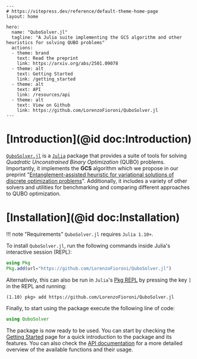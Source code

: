 ```@raw html
---
# https://vitepress.dev/reference/default-theme-home-page
layout: home

hero:
  name: "QuboSolver.jl"
  tagline: "A Julia suite implementing the GCS algorithm and other heuristics for solving QUBO problems"
  actions:
  - theme: brand
    text: Read the preprint
    link: https://arxiv.org/abs/2501.09078
  - theme: alt
    text: Getting Started
    link: /getting_started
  - theme: alt
    text: API
    link: /resources/api
  - theme: alt
    text: View on Github
    link: https://github.com/LorenzoFioroni/QuboSolver.jl
---
```

# [Introduction](@id doc:Introduction)

[`QuboSolver.jl`](https://github.com/LorenzoFioroni/QuboSolver.jl) is a [`Julia`](https://julialang.org/) package that provides a suite of tools for solving _Quadratic Unconstrained Binary Optimization_ (QUBO) problems. Importantly, it implements the __GCS__ algorithm which we propose in our preprint "[Entanglement-assisted heuristic for variational solutions of discrete optimization problems](https://arxiv.org/abs/2501.09078)". Additionally, it includes a variety of other solvers and utilities for benchmarking and comparing different approaches to QUBO optimization. 

# [Installation](@id doc:Installation)

!!! note "Requirements"
    `QuboSolver.jl` requires `Julia 1.10+`.

To install `QuboSolver.jl`, run the following commands inside Julia's interactive session (REPL):
```julia
using Pkg
Pkg.add(url="https://github.com/LorenzoFioroni/QuboSolver.jl")
```
Alternatively, this can also be run in `Julia`'s [Pkg REPL](https://julialang.github.io/Pkg.jl/v1/getting-started/) by pressing the key `]` in the REPL and running:
```julia-repl
(1.10) pkg> add https://github.com/LorenzoFioroni/QuboSolver.jl
```
Finally, to start using the package execute the following line of code:
```julia
using QuboSolver
```

The package is now ready to be used. You can start by checking the [Getting Started](getting_started.md) page for a quick introduction to the package and its features.
You can also check the [API documentation](resources/api.md) for a more detailed overview of the available functions and their usage.